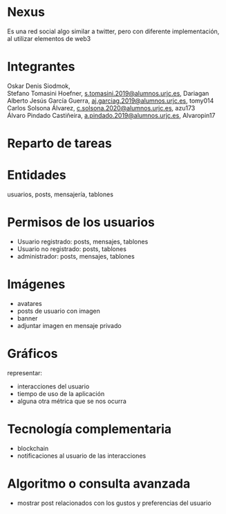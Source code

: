# Nexus

Es una red social algo similar a twitter, pero con diferente implementación, al utilizar elementos de web3


# Integrantes
Oskar Denis Siodmok,  
Stefano Tomasini Hoefner, s.tomasini.2019@alumnos.urjc.es, Dariagan  
Alberto Jesús García Guerra, aj.garciag.2019@alumnos.urjc.es, tomy014  
Carlos Solsona Álvarez, c.solsona.2020@alumnos.urjc.es, azu173  
Álvaro Pindado Castiñeira, a.pindado.2019@alumnos.urjc.es, Alvaropin17  


# Reparto de tareas


# Entidades
usuarios, posts, mensajería, tablones


# Permisos de los usuarios
* Usuario registrado: posts, mensajes, tablones
* Usuario no registrado: posts, tablones
* administrador: posts, mensajes, tablones

# Imágenes
* avatares
* posts de usuario con imagen 
* banner
* adjuntar imagen en mensaje privado

# Gráficos
representar:
* interacciones del usuario
* tiempo de uso de la aplicación
* alguna otra métrica que se nos ocurra

# Tecnología complementaria
* blockchain
* notificaciones al usuario de las interacciones

# Algoritmo o consulta avanzada
- mostrar post relacionados con los gustos y preferencias del usuario

